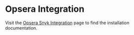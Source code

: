 # Opsera Integration

Visit the [Opsera Snyk Integration](https://docs.opsera.io/quality-and-security-scan/snyk-integration) page to find the installation documentation.
